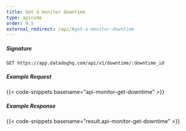 ```yaml
---
title: Get a monitor downtime
type: apicode
order: 9.5
external_redirect: /api/#get-a-monitor-downtime
---
```


##### Signature

`GET https://app.datadoghq.com/api/v1/downtime/:downtime_id`

##### Example Request

{{< code-snippets basename="api-monitor-get-downtime" >}}

##### Example Response

{{< code-snippets basename="result.api-monitor-get-downtime" >}}
